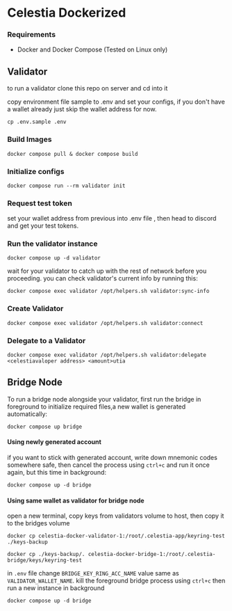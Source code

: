 # Celestia Dockerized

### Requirements
- Docker and Docker Compose (Tested on Linux only)

## Validator
to run a validator clone this repo on server and cd into it

copy environment file sample to .env and set your configs, if you don't have a wallet already just skip the wallet address for now.
```shell
cp .env.sample .env
```
### Build Images
```shell
docker compose pull & docker compose build
```
### Initialize configs
```shell
docker compose run --rm validator init
```

### Request test token
set your wallet address from previous into .env file , then head to discord and get your test tokens.

### Run the validator instance

```shell
docker compose up -d validator
```
wait for your validator to catch up with the rest of network before you proceeding. you can check validator's current info by running this:
```shell
docker compose exec validator /opt/helpers.sh validator:sync-info
```
### Create Validator

```shell
docker compose exec validator /opt/helpers.sh validator:connect
```

### Delegate to a Validator
```shell
docker compose exec validator /opt/helpers.sh validator:delegate <celestiavaloper address> <amount>utia
```

## Bridge Node
To run a bridge node alongside your validator, first run the bridge in foreground to initialize required files,a new wallet is generated automatically:
```shell
docker compose up bridge
```
#### Using newly generated account
if you want to stick with generated account, write down mnemonic codes somewhere safe, then cancel the process using `ctrl+c` and run it once again, but this time in background:
```shell
docker compose up -d bridge
```
#### Using same wallet as validator for bridge node
open a new terminal, copy keys from validators volume to host, then copy it to the bridges volume   
```shell
docker cp celestia-docker-validator-1:/root/.celestia-app/keyring-test ./keys-backup
```
```shell
docker cp ./keys-backup/. celestia-docker-bridge-1:/root/.celestia-bridge/keys/keyring-test
```
in `.env` file change `BRIDGE_KEY_RING_ACC_NAME` value same as `VALIDATOR_WALLET_NAME`. kill the foreground bridge process using `ctrl+c` then run a new instance in background
```shell
docker compose up -d bridge
```

